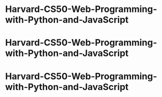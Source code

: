 # Harvard-CS50-Web-Programming-with-Python-and-JavaScript
# Harvard-CS50-Web-Programming-with-Python-and-JavaScript
# Harvard-CS50-Web-Programming-with-Python-and-JavaScript
